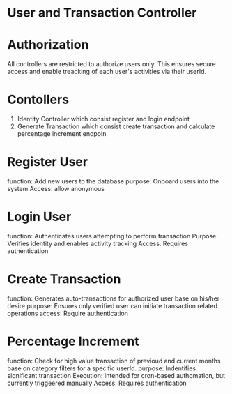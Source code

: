 # User and Transaction Controller

# Authorization 
All controllers are restricted to authorize users only. This ensures secure access and enable treacking of each user's activities via their userId.

# Contollers
 1.  Identity Controller which consist register and login endpoint
 2.  Generate Transaction which consist create transaction and calculate percentage increment endpoin

# Register User
function: Add new users to the database
purpose: Onboard users into the system
Access: allow anonymous

# Login User
function: Authenticates users attempting to perform transaction
Purpose: Verifies identity and enables activity tracking
Access: Requires authentication

# Create Transaction
function: Generates auto-transactions for authorized user base on his/her desire
purpose: Ensures only verified user can initiate transaction related operations
access: Require authentication

# Percentage Increment
function: Check for high value transaction of previoud and current months base on category filters for a specific userId.
purpose: Indentifies significant transaction
Execution: Intended for cron-based authomation, but currently triggeered manually
Access: Requires authentication


   
